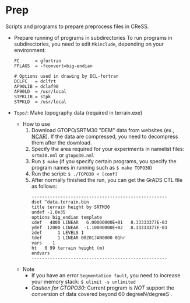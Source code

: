 # Prep
Scripts and programs to prepare preprocess files in CReSS. 

* Prepare running of programs in subdirectories
To run programs in subdirectories, you need to edit `Mkinclude`, depending on your environment:
  ```
  FC      = gfortran
  FFLAGS  = -fconvert=big-endian

  # Options used in drawing by DCL-fortran
  DCLFC   = dclfrt
  AF90LIB = dclaf90
  AF90LD  = /usr/local
  STPKLIB = stpk
  STPKLD  = /usr/local
  ```

* `Topo/`: Make topography data (required in terrain.exe)
  * How to use
    1. Download GTOPO/SRTM30 "DEM" data from websites (ex., [NCAR](https://rda.ucar.edu/datasets/d758000/)). If the data are compressed, you need to decompress them after the download. 
    2. Specify the area required for your experiments in namelist files: `srtm30.nml` or `gtopo30.nml`
    3. Run `$ make` (if you specify certain programs, you specify the program names in running such as `$ make TOPO30`)
    4. Run the script: `$ ./TOPO30 < [conf]`
    5. After normally finished the run, you can get the GrADS CTL file as follows:
       ```
       ----------------------------------------------------
       dset ^data.terrain.bin
       title terrain height by SRTM30
       undef -1.0e35
       options big_endian template
       xdef   4800 LINEAR   6.00000000E+01   8.33333377E-03
       ydef  12000 LINEAR  -1.10000000E+02   8.33333377E-03
       zdef      1 LEVELS 1
       tdef      1 LINEAR 00Z01JAN0000 01hr
       vars    1
       ht   0 99 terrain height (m)
       endvars
       ----------------------------------------------------
       ```
  * Note
    * If you have an error `Segmentation fault`, you need to increase your memory stack: `$ ulimit -s unlimited`
    * *Caution for GTOPO30*: Current program is *NOT* support the conversion of data covered beyond 60 degreeN/degreeS .
